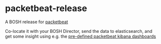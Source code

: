 # packetbeat-release
A BOSH release for [packetbeat](https://www.elastic.co/products/beats/packetbeat)

Co-locate it with your BOSH Director, send the data to elasticsearch, and get some insight using e.g. the [pre-defined packetbeat kibana dashboards](https://www.elastic.co/guide/en/beats/libbeat/1.0.0/getting-started.html#load-kibana-dashboards)
